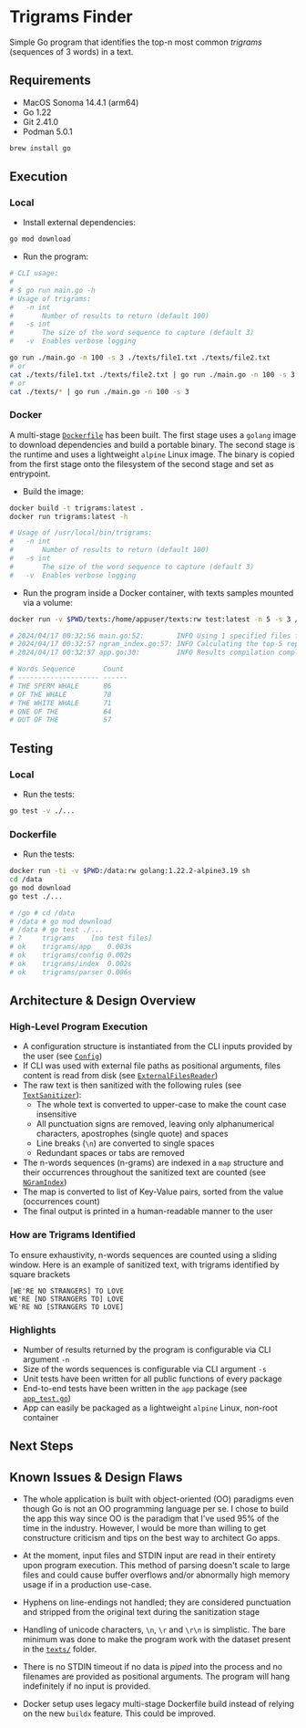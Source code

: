# Trigrams Finder

Simple Go program that identifies the top-n most common _trigrams_ (sequences of 3 words) in a text.

## Requirements

* MacOS Sonoma 14.4.1 (arm64)
* Go 1.22
* Git 2.41.0
* Podman 5.0.1

```bash
brew install go
```

## Execution

### Local

* Install external dependencies:

```bash
go mod download
```

* Run the program:

```bash
# CLI usage:
#
# $ go run main.go -h
# Usage of trigrams:
#   -n int
#     	Number of results to return (default 100)
#   -s int
#     	The size of the word sequence to capture (default 3)
#   -v	Enables verbose logging

go run ./main.go -n 100 -s 3 ./texts/file1.txt ./texts/file2.txt
# or
cat ./texts/file1.txt ./texts/file2.txt | go run ./main.go -n 100 -s 3
# or
cat ./texts/* | go run ./main.go -n 100 -s 3
```

### Docker

A multi-stage [`Dockerfile`](./Dockerfile) has been built. The first stage uses a `golang` image to download dependencies and build a portable binary. The second stage is the runtime and uses a lightweight `alpine` Linux image. The binary is copied from the first stage onto the filesystem of the second stage and set as entrypoint.

* Build the image:

```bash
docker build -t trigrams:latest .
docker run trigrams:latest -h

# Usage of /usr/local/bin/trigrams:
#   -n int
#     	Number of results to return (default 100)
#   -s int
#     	The size of the word sequence to capture (default 3)
#   -v	Enables verbose logging
```

* Run the program inside a Docker container, with texts samples mounted via a volume:

```bash
docker run -v $PWD/texts:/home/appuser/texts:rw test:latest -n 5 -s 3 /home/appuser/texts/moby-dick.txt

# 2024/04/17 00:32:56 main.go:52:        INFO Using 1 specified files filenames=[/home/appuser/texts/moby-dick.txt]
# 2024/04/17 00:32:57 ngram_index.go:57: INFO Calculating the top-5 repeated 3 word sequences...
# 2024/04/17 00:32:57 app.go:30:         INFO Results compilation completed!

# Words Sequence       Count
# -------------------- ------
# THE SPERM WHALE      86
# OF THE WHALE         78
# THE WHITE WHALE      71
# ONE OF THE           64
# OUT OF THE           57
```

## Testing

### Local

* Run the tests:

```bash
go test -v ./...
```

### Dockerfile

* Run the tests:

```bash
docker run -ti -v $PWD:/data:rw golang:1.22.2-alpine3.19 sh
cd /data
go mod download
go test ./...

# /go # cd /data
# /data # go mod download
# /data # go test ./...
# ?   	trigrams	[no test files]
# ok  	trigrams/app	0.003s
# ok  	trigrams/config	0.002s
# ok  	trigrams/index	0.002s
# ok  	trigrams/parser	0.006s
```

## Architecture & Design Overview

### High-Level Program Execution

* A configuration structure is instantiated from the CLI inputs provided by the user (see [`Config`](./config/config.go))
* If CLI was used with external file paths as positional arguments, files content is read from disk (see [`ExternalFilesReader`](./parser/external_files_reader.go))
* The raw text is then sanitized with the following rules (see [`TextSanitizer`](./parser/text_sanitizer.go)):
  * The whole text is converted to upper-case to make the count case insensitive
  * All punctuation signs are removed, leaving only alphanumerical characters, apostrophes (single quote) and spaces
  * Line breaks (`\n`) are converted to single spaces
  * Redundant spaces or tabs are removed
* The n-words sequences (n-grams) are indexed in a `map` structure and their occurrences throughout the sanitized text are counted (see [`NGramIndex`](./index/ngram_index.go))
* The map is converted to list of Key-Value pairs, sorted from the value (occurrences count)
* The final output is printed in a human-readable manner to the user

### How are Trigrams Identified

To ensure exhaustivity, n-words sequences are counted using a sliding window. Here is an example of sanitized text, with trigrams identified by square brackets

```
[WE'RE NO STRANGERS] TO LOVE
WE'RE [NO STRANGERS TO] LOVE
WE'RE NO [STRANGERS TO LOVE]
```

### Highlights

* Number of results returned by the program is configurable via CLI argument `-n`
* Size of the words sequences is configurable via CLI argument `-s`
* Unit tests have been written for all public functions of every package
* End-to-end tests have been written in the `app` package (see [`app_test.go`](./app/app_test.go))
* App can easily be packaged as a lightweight `alpine` Linux, non-root container

## Next Steps


## Known Issues & Design Flaws

* The whole application is built with object-oriented (OO) paradigms even though Go is not an OO programming language per se. I chose to build the app this way since OO is the paradigm that I've used 95% of the time in the industry. However, I would be more than willing to get constructure criticism and tips on the best way to architect Go apps.

* At the moment, input files and STDIN input are read in their entirety upon program execution. This method of parsing doesn't scale to large files and could cause buffer overflows and/or abnormally high memory usage if in a production use-case.

* Hyphens on line-endings not handled; they are considered punctuation and stripped from the original text during the sanitization stage

* Handling of unicode characters, `\n`, `\r` and `\r\n` is simplistic. The bare minimum was done to make the program work with the dataset present in the [`texts/`](./texts/) folder.

* There is no STDIN timeout if no data is _piped_ into the process and no filenames are provided as positional arguments. The program will hang indefinitely if no input is provided.

* Docker setup uses legacy multi-stage Dockerfile build instead of relying on the new `buildx` feature. This could be improved.
